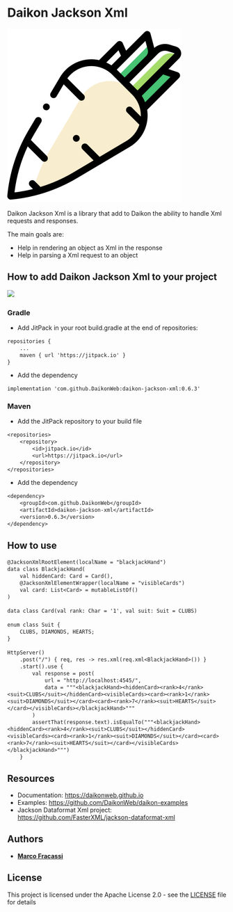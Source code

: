 # Daikon Jackson Xml

![Daikon](./logo.svg)

Daikon Jackson Xml is a library that add to Daikon the ability to handle Xml requests and responses.

The main goals are:
* Help in rendering an object as Xml in the response
* Help in parsing a Xml request to an object

## How to add Daikon Jackson Xml to your project
[![](https://jitpack.io/v/DaikonWeb/daikon-jackson-xml.svg)](https://jitpack.io/#DaikonWeb/daikon-jackson-xml)

### Gradle
- Add JitPack in your root build.gradle at the end of repositories:
```
repositories {
    ...
    maven { url 'https://jitpack.io' }
}
```
- Add the dependency
```
implementation 'com.github.DaikonWeb:daikon-jackson-xml:0.6.3'
```

### Maven
- Add the JitPack repository to your build file 
```
<repositories>
    <repository>
        <id>jitpack.io</id>
        <url>https://jitpack.io</url>
    </repository>
</repositories>
```
- Add the dependency
```
<dependency>
    <groupId>com.github.DaikonWeb</groupId>
    <artifactId>daikon-jackson-xml</artifactId>
    <version>0.6.3</version>
</dependency>
```

## How to use
```
@JacksonXmlRootElement(localName = "blackjackHand")
data class BlackjackHand(
    val hiddenCard: Card = Card(),
    @JacksonXmlElementWrapper(localName = "visibleCards") 
    val card: List<Card> = mutableListOf()
)

data class Card(val rank: Char = '1', val suit: Suit = CLUBS)

enum class Suit {
    CLUBS, DIAMONDS, HEARTS;
}

HttpServer()
    .post("/") { req, res -> res.xml(req.xml<BlackjackHand>()) }
    .start().use {
        val response = post(
            url = "http://localhost:4545/",
            data = """<blackjackHand><hiddenCard><rank>4</rank><suit>CLUBS</suit></hiddenCard><visibleCards><card><rank>1</rank><suit>DIAMONDS</suit></card><card><rank>7</rank><suit>HEARTS</suit></card></visibleCards></blackjackHand>"""
        )
        assertThat(response.text).isEqualTo("""<blackjackHand><hiddenCard><rank>4</rank><suit>CLUBS</suit></hiddenCard><visibleCards><card><rank>1</rank><suit>DIAMONDS</suit></card><card><rank>7</rank><suit>HEARTS</suit></card></visibleCards></blackjackHand>""")
    }
```

## Resources
* Documentation: https://daikonweb.github.io
* Examples: https://github.com/DaikonWeb/daikon-examples
* Jackson Dataformat Xml project: https://github.com/FasterXML/jackson-dataformat-xml

## Authors

* **[Marco Fracassi](https://github.com/fracassi-marco)**

## License

This project is licensed under the Apache License 2.0 - see the [LICENSE](LICENSE) file for details